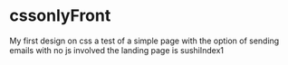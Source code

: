 # cssonlyFront
My first design on css
a test of a simple page with the option of sending emails with no js involved
the landing page is sushiIndex1
